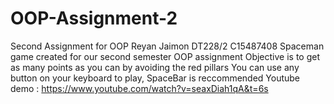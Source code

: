 # OOP-Assignment-2
Second Assignment for OOP
Reyan Jaimon
DT228/2
C15487408
Spaceman game created for our second semester OOP assignment
Objective is to get as many points as you can by avoiding the red pillars
You can use any button on your keyboard to play, SpaceBar is reccommended
Youtube demo : https://www.youtube.com/watch?v=seaxDiah1qA&t=6s
